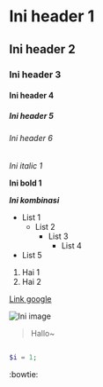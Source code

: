 # Ini header 1
## Ini header 2
### Ini header 3
#### Ini header 4
##### Ini header 5
###### Ini header 6


*Ini italic 1*

**Ini bold 1**

***Ini kombinasi***

- List 1
    - List 2
        - List 3
            - List 4
- List 5

1. Hai 1
1. Hai 2

[Link google](https://www.google.com/)

![Ini image](https://vignette.wikia.nocookie.net/spongepedia/images/f/fa/BBB.png/revision/latest?cb=20140507002955)

>Hallo~

```php

$i = 1;
```

:bowtie:

